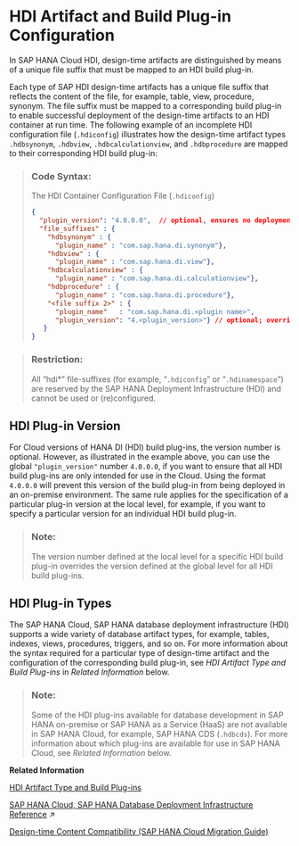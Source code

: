 <!-- loioa86453dcaffa408e9aaefc0f399a8f48 -->

# HDI Artifact and Build Plug-in Configuration

In SAP HANA Cloud HDI, design-time artifacts are distinguished by means of a unique file suffix that must be mapped to an HDI build plug-in.



Each type of SAP HDI design-time artifacts has a unique file suffix that reflects the content of the file, for example, table, view, procedure, synonym. The file suffix must be mapped to a corresponding build plug-in to enable successful deployment of the design-time artifacts to an HDI container at run time. The following example of an incomplete HDI configuration file \(`.hdiconfig`\) illustrates how the design-time artifact types `.hdbsynonym`, `.hdbview`, `.hdbcalculationview`, and `.hdbprocedure` are mapped to their corresponding HDI build plug-in:

> ### Code Syntax:  
> The HDI Container Configuration File \(`.hdiconfig`\)
> 
> ```json
> {
>   "plugin_version": "4.0.0.0",  // optional, ensures no deployment to on-premise
>   "file_suffixes" : {
>     "hdbsynonym" : { 
>       "plugin_name" : "com.sap.hana.di.synonym"},
>     "hdbview" : { 
>       "plugin_name" : "com.sap.hana.di.view"}, 
>     "hdbcalculationview" : { 
>       "plugin_name" : "com.sap.hana.di.calculationview"},
>     "hdbprocedure" : { 
>       "plugin_name" : "com.sap.hana.di.procedure"},
>     "<file suffix 2>" : {
>       "plugin_name"   : "com.sap.hana.di.<plugin name>",
>       "plugin_version": "4.<plugin_version>"} // optional; overrides global version
>    }
> }
> ```

> ### Restriction:  
> All “hdi\*” file-suffixes \(for example, “`.hdiconfig`” or “`.hdinamespace`”\) are reserved by the SAP HANA Deployment Infrastructure \(HDI\) and cannot be used or \(re\)configured.



<a name="loioa86453dcaffa408e9aaefc0f399a8f48__section_sps_jrv_bpb"/>

## HDI Plug-in Version

For Cloud versions of HANA DI \(HDI\) build plug-ins, the version number is optional. However, as illustrated in the example above, you can use the global `"plugin_version"` number `4.0.0.0`, if you want to ensure that all HDI build plug-ins are only intended for use in the Cloud. Using the format `4.0.0.0` will prevent this version of the build plug-in from being deployed in an on-premise environment. The same rule applies for the specification of a particular plug-in version at the local level, for example, if you want to specify a particular version for an individual HDI build plug-in.

> ### Note:  
> The version number defined at the local level for a specific HDI build plug-in overrides the version defined at the global level for all HDI build plug-ins.



<a name="loioa86453dcaffa408e9aaefc0f399a8f48__section_tps_jrv_bpb"/>

## HDI Plug-in Types

The SAP HANA Cloud, SAP HANA database deployment infrastructure \(HDI\) supports a wide variety of database artifact types, for example, tables, indexes, views, procedures, triggers, and so on. For more information about the syntax required for a particular type of design-time artifact and the configuration of the corresponding build plug-in, see *HDI Artifact Type and Build Plug-ins* in *Related Information* below.

> ### Note:  
> Some of the HDI plug-ins available for database development in SAP HANA on-premise or SAP HANA as a Service \(HaaS\) are not available in SAP HANA Cloud, for example, SAP HANA CDS \(`.hdbcds`\). For more information about which plug-ins are available for use in SAP HANA Cloud, see *Related Information* below.

**Related Information**  


[HDI Artifact Type and Build Plug-ins](hdi-artifact-type-and-build-plug-ins-f8618f7.md "The SAP HANA Cloud, design-time database artifact types, for example, tables and views, are mapped to an SAP HDI build plug-in.")

[SAP HANA Cloud, SAP HANA Database Deployment Infrastructure Reference](https://help.sap.com/viewer/c2cc2e43458d4abda6788049c58143dc/2022_2_QRC/en-US/4077972509f5437c85d6a03e01509417.html "Set up and maintain the deployment infrastructure for the SAP HANA Cloud, SAP HANA database service.") :arrow_upper_right:

[Design-time Content Compatibility \(SAP HANA Cloud Migration Guide\)](https://help.sap.com/viewer/3c53bc7b58934a9795b6dd8c7e28cf05/hanacloud/en-US/9c8656d9c1a34c829fab426cb77b4639.html)

